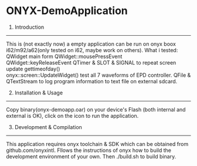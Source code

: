 ONYX-DemoApplication
====================

1. Introduction
---------------
This is (not exactly now) a empty application can be run on onyx boox i62/m92/a62(only tested on i62, maybe work on others). 
What i tested:
QWidget                         main form
QWidget::mousePressEvent        
QWidget::keyReleaseEvent
QTimer & SLOT & SIGNAL          to repeat screen update
gettimeofday()                  
onyx::screen::UpdateWidget()    test all 7 waveforms of EPD controller.
QFile & QTextStream             to log program information to text file on external sdcard.

2. Installation & Usage
-----------------------
Copy binary(onyx-demoapp.oar) on your device's Flash (both internal and external is OK), click on the icon to run the application.

3. Development & Compilation
----------------------------
This application requires onyx toolchain & SDK which can be obtained from github.com/onyxintl.
Fllows the instructions of onyx how to build the development environment of your own. Then ./build.sh to build binary.

